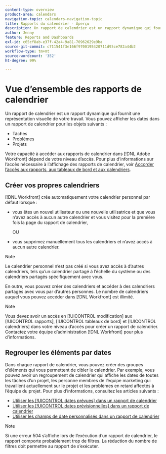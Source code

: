 ```yaml
---
content-type: overview
product-area: calendars
navigation-topic: calendars-navigation-topic
title: Rapports du calendrier - Aperçu
description: Un rapport de calendrier est un rapport dynamique qui fournit une représentation visuelle de votre travail. Vous pouvez afficher les dates dans un rapport de calendrier pour les tâches, les problèmes et les projets.
author: Jenny
feature: Reports and Dashboards
exl-id: c65cf8ab-e37f-42a4-9a81-70962629e9ba
source-git-commit: c711541f3e166f9700195420711d95ce782a44b2
workflow-type: tm+mt
source-wordcount: '352'
ht-degree: 99%

---
```


# Vue d’ensemble des rapports de calendrier

<!-- Audited: 01/2024 -->

Un rapport de calendrier est un rapport dynamique qui fournit une représentation visuelle de votre travail. Vous pouvez afficher les dates dans un rapport de calendrier pour les objets suivants :

* Tâches
* Problèmes
* Projets

Votre capacité à accéder aux rapports de calendrier dans [!DNL Adobe Workfront] dépend de votre niveau d’accès. Pour plus d’informations sur l’accès nécessaire à l’affichage des rapports de calendrier, voir [Accorder l’accès aux rapports, aux tableaux de bord et aux calendriers](../../../administration-and-setup/add-users/configure-and-grant-access/grant-access-reports-dashboards-calendars.md).

## Créer vos propres calendriers

[!DNL Workfront] crée automatiquement votre calendrier personnel par défaut lorsque :

* vous êtes un nouvel utilisateur ou une nouvelle utilisatrice et que vous n’avez accès à aucun autre calendrier et vous visitez pour la première fois la page du rapport de calendrier,

  OU

* vous supprimez manuellement tous les calendriers et n’avez accès à aucun autre calendrier.

>[!NOTE]
>
>Le calendrier personnel n’est pas créé si vous avez accès à d’autres calendriers, tels qu’un calendrier partagé à l’échelle du système ou des calendriers partagés spécifiquement avec vous.

En outre, vous pouvez créer des calendriers et accéder à des calendriers partagés avec vous par d’autres personnes. Le nombre de calendriers auquel vous pouvez accéder dans [!DNL Workfront] est illimité.

>[!NOTE]
>
>Vous devez avoir un accès en [!UICONTROL modification] aux [!UICONTROL rapports], [!UICONTROL tableaux de bord] et [!UICONTROL calendriers] dans votre niveau d’accès pour créer un rapport de calendrier. Contactez votre équipe d’administration [!DNL Workfront] pour plus d’informations.

## Regrouper les éléments par dates

Dans chaque rapport de calendrier, vous pouvez créer des groupes d’éléments qui vous permettent de cibler le calendrier. Par exemple, vous pouvez avoir un regroupement de calendrier qui affiche les dates de toutes les tâches d’un projet, les personne membres de l’équipe marketing qui travaillent actuellement sur le projet et les problèmes en retard affectés à l’équipe du projet. Pour plus d’informations, consultez les articles suivants :

* [Utiliser les [!UICONTROL dates prévues] dans un rapport de calendrier](../../../reports-and-dashboards/reports/calendars/use-planned-dates.md)
* [Utiliser les [!UICONTROL dates prévisionnelles] dans un rapport de calendrier](../../../reports-and-dashboards/reports/calendars/use-projected-dates.md)
* [Utiliser les champs de date personnalisés dans un rapport de calendrier](../../../reports-and-dashboards/reports/calendars/use-custom-dates.md)

>[!NOTE]
>
>Si une erreur 504 s’affiche lors de l’exécution d’un rapport de calendrier, le rapport comporte probablement trop de filtres. La réduction du nombre de filtres doit permettre au rapport de s’exécuter.

